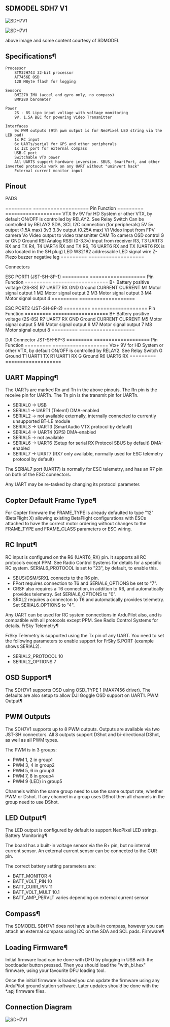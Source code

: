 ## SDMODEL SDH7 V1

![SDH7V1](SDH7V1_top.png)

![SDH7V1](SDH7V1_bottom.png)

above image and some content courtesy of SDMODEL

## Specifications¶

    Processor
        STM32H743 32-bit processor
        AT7456E OSD
        128 MByte flash for logging

    Sensors
        BMI270 IMU (accel and gyro only, no compass)
        BMP280 barometer

    Power
        2S - 8S Lipo input voltage with voltage monitoring
        9V, 1.5A BEC for powering Video Transmitter

    Interfaces
        9x PWM outputs (9th pwm output is for NeoPixel LED string via the LED pad)
        1x RC input
        6x UARTs/serial for GPS and other peripherals
        1x I2C port for external compass
        USB-C port
        Switchable VTX power
        All UARTS support hardware inversion. SBUS, SmartPort, and other inverted protocols work on any UART without "uninvert hack"
        External current monitor input

## Pinout

PADS

========= ===================
Pin 	  Function
========= ===================
VTX 9v    9V for HD System or other VTX, by default ON/OFF is controlled by RELAY2. See Relay Switch Can be controlled by RELAY2
SDA, SCL  I2C connection (for peripherals)
5V 	  5v output (1.5A max)
3v3 	  3.3v output (0.25A max)
Vi 	  Video input from FPV camera
Vo 	  Video output to video transmitter
CAM 	  To camera OSD control
G or GND  Ground
RSI 	  Analog RSSI (0-3.3v) input from receiver
R3, T3    UART3 RX and TX
R4, T4    UART4 RX and TX
R6, T6    UART6 RX and TX (UART6 RX is also located in the SH plug)
LED 	  WS2182 addressable LED signal wire
Z- 	  Piezo buzzer negative leg
========= ===================

Connectors
 
ESC PORT1 (JST-SH-8P-1)
========= ===================
Pin 	  Function
========= ===================
B+ 	  Battery positive voltage (2S-8S)
R7 	  UART7 RX
GND 	  Ground
CURRENT   CURRENT
M1 	  Motor signal output 1
M2 	  Motor signal output 2
M3 	  Motor signal output 3
M4 	  Motor signal output 4
========= ===================

ESC PORT2 (JST-SH-8P-2)
========= ===================
Pin 	  Function
========= ===================
B+ 	   Battery positive voltage (2S-8S)
R7 	   UART7 RX
GND 	   Ground
CURRENT    CURRENT
M5 	   Motor signal output 5
M6 	   Motor signal output 6
M7 	   Motor signal output 7
M8 	   Motor signal output 8
========= ===================

DJI Connector JST-SH-6P-3
========= ===================
Pin 	  Function
========= ===================
Vtx+ 	  9V for HD System or other VTX, by default ON/OFF is controlled by RELAY2. See Relay Switch
G 	  Ground
T1 	  UART1 TX
R1 	  UART1 RX
G 	  Ground
R6 	  UART6 RX
========= ===================

## UART Mapping¶

The UARTs are marked Rn and Tn in the above pinouts. The Rn pin is the receive pin for UARTn. The Tn pin is the transmit pin for UARTn.

 - SERIAL0 -> USB
 - SERIAL1 -> UART1 (Telem1) DMA-enabled
 - SERIAL2 -> not available externally, internally connected to currently unsupported BT-LE module
 - SERIAL3 -> UART3 (SmartAudio VTX protocol by default)
 - SERIAL4 -> UART4 (GPS) DMA-enabled
 - SERIAL5 -> not available
 - SERIAL6 -> UART6 (Setup for serial RX Protocol SBUS by default) DMA-enabled
 - SERIAL7 -> UART7 (RX7 only available, normally used for ESC telemetry protocol by default)

The SERIAL7 port (UART7) is normally for ESC telemetry, and has an R7 pin on both of the ESC connectors.

Any UART may be re-tasked by changing its protocol parameter.

## Copter Default Frame Type¶

For Copter firmware the FRAME_TYPE is already defaulted to type "12" (BetaFlight X) allowing existing BetaFlight configurations with ESCs attached to have the correct motor ordering without changes to the FRAME_TYPE and FRAME_CLASS parameters or ESC wiring.

## RC Input¶

RC input is configured on the R6 (UART6_RX) pin. It supports all RC protocols except PPM. See Radio Control Systems for details for a specific RC system. SERIAL6_PROTOCOL is set to "23", by default, to enable this.

 - SBUS/DSM/SRXL connects to the R6 pin.
 - FPort requires connection to T6 and SERIAL6_OPTIONS be set to "7".
 - CRSF also requires a T6 connection, in addition to R6, and automatically provides telemetry. Set SERIAL6_OPTIONS to "0".
 - SRXL2 requires a connecton to T6 and automatically provides telemetry. Set SERIAL6_OPTIONS to "4".

Any UART can be used for RC system connections in ArduPilot also, and is compatible with all protocols except PPM. See Radio Control Systems for details.
FrSky Telemetry¶

FrSky Telemetry is supported using the Tx pin of any UART. You need to set the following parameters to enable support for FrSky S.PORT (example shows SERIAL2).

 - SERIAL2_PROTOCOL 10
 - SERIAL2_OPTIONS 7

## OSD Support¶

The SDH7V1 supports OSD using OSD_TYPE 1 (MAX7456 driver). The defaults are also setup to allow DJI Goggle OSD support on UART1.
PWM Output¶

## PWM Outputs

The SDH7V1 supports up to 8 PWM outputs. Outputs are available via two JST-SH connectors. All 8 outputs support DShot and bi-directional DShot, as well as all PWM types.

The PWM is in 3 groups:

 - PWM 1, 2 in group1
 - PWM 3, 4 in group2
 - PWM 5, 6 in group3
 - PWM 7, 8 in group4
 - PWM 9 (LED) in group5

Channels within the same group need to use the same output rate, whether PWM or Dshot. If any channel in a group uses DShot then all channels in the group need to use DShot.

## LED Output¶

The LED output is configured by default to support NeoPixel LED strings.
Battery Monitoring¶

The board has a built-in voltage sensor via the B+ pin, but no internal current sensor. An external current sensor can be connected to the CUR pin.

The correct battery setting parameters are:

 - BATT_MONITOR 4
 - BATT_VOLT_PIN 10
 - BATT_CURR_PIN 11
 - BATT_VOLT_MULT 10.1
 - BATT_AMP_PERVLT varies depending on external current sensor

## Compass¶

The SDMODEL SDH7V1 does not have a built-in compass, however you can attach an external compass using I2C on the SDA and SCL pads.
Firmware¶

## Loading Firmware¶

Initial firmware load can be done with DFU by plugging in USB with the bootloader button pressed. Then you should load the "with_bl.hex" firmware, using your favourite DFU loading tool.

Once the initial firmware is loaded you can update the firmware using any ArduPilot ground station software. Later updates should be done with the *.apj firmware files.

## Connection Diagram

![SDH7V1](SDH7V1_connection.png)

